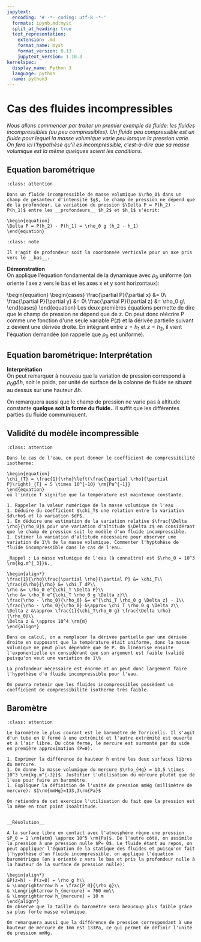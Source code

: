 ```yaml
---
jupytext:
  encoding: '# -*- coding: utf-8 -*-'
  formats: ipynb,md:myst
  split_at_heading: true
  text_representation:
    extension: .md
    format_name: myst
    format_version: 0.13
    jupytext_version: 1.10.3
kernelspec:
  display_name: Python 3
  language: python
  name: python3
---
```

# Cas des fluides incompressibles

_Nous allons commencer par traiter un premier exemple de fluide: les fluides incompressibles (ou peu compressibles). Un fluide peu compressible est un fluide pour lequel la masse volumique varie peu lorsque la pression varie. On fera ici l'hypothèse qu'il es incompressible, c'est-à-dire que sa masse volumique est la même quelques soient les conditions._

## Equation barométrique

````{admonition} Fondamental : Equation barométrique - Champ de pression pour un fluide incompressible
:class: attention

Dans un fluide incompressible de masse volumique $\rho_0$ dans un champ de pesanteur d'intensité $g$, le champ de pression ne dépend que de la profondeur. La variation de pression $\Delta P = P(h_2) - P(h_1)$ entre les __profondeurs__ $h_2$ et $h_1$ s'écrit:

\begin{equation}
\Delta P = P(h_2) - P(h_1) = \rho_0 g (h_2 - h_1)
\end{equation}
````

````{admonition} Attention : 
:class: note

Il s'agit de profondeur soit la coordonnée verticale pour un axe pris vers le __bas__.

````

__Démonstration__  
On applique l'équation fondamental de la dynamique avec $\rho_0$ uniforme (on oriente l'axe z vers le bas et les axes x et y sont horizontaux):

\begin{equation}
\begin{cases}
\frac{\partial P}{\partial x} &= 0\\
\frac{\partial P}{\partial y} &= 0\\
\frac{\partial P}{\partial z} &= \rho_0 g\\
\end{cases}
\end{equation}
Les deux premières équations permette de dire que le champ de pression ne dépend que de z. On peut donc réécrire P comme une fonction d'une seule variable $P(z)$ et la dérivée partielle suivant z devient une dérivée droite. En intégrant entre $z = h_1$ et $z = h_2$, il vient l'équation demandée (on rappelle que $\rho_0$ est uniforme).


## Equation barométrique: Interprétation

__Interprétation__  
On peut remarquer à nouveau que la variation de pression correspond à $\rho_0 g \Delta h$, soit le poids, par unité de surface de la colonne de fluide se situant au dessus sur une hauteur $\Delta h$.

On remarquera aussi que le champ de pression ne varie pas à altitude constante __quelque soit la forme du fluide.__. Il suffit que les différentes parties du fluide communiquent.


## Validité du modèle incompressible

````{admonition} Exercice 
:class: attention

Dans le cas de l'eau, on peut donner le coefficient de compressibilité isotherme:

\begin{equation}
\chi_{T} = \frac{1}{\rho}\left(\frac{\partial \rho}{\partial P}\right)_{T} = 5 \times 10^{-10} \rm{Pa^{-1}}
\end{equation}
où l'indice T signifie que la température est maintenue constante.

1. Rappeler la valeur numérique de la masse volumique de l'eau
1. Déduire du coefficient $\chi_T$ une relation entre la variation $d\rho$ et la variation $dP$.
1. En déduire une estimation de la variation relative $\frac{\Delta \rho}{\rho_0}$ pour une variation d'altitude $\Delta z$ en considérant que le champ de pression suit le modèle d'un fluide incompressible.
1. Estimer la variation d'altitude nécessaire pour observer une variation de 1\% de la masse volumique. Commenter l'hyptohèse de fluide incompressible dans le cas de l'eau.

````

````{dropdown} Démonstration
_Rappel : La masse volumique de l'eau (à connaître) est $\rho_0 = 10^3 \rm{kg.m^{_3}}$._

\begin{align*}
\frac{1}{\rho}\frac{\partial \rho}{\partial P} &= \chi_T\\
\frac{d\rho}{\rho} &= \chi_T dP\\
\rho &= \rho_0 e^{\chi_T \Delta P}\\
\rho &= \rho_0 e^{\chi_T \rho_0 g \Delta z}\\
\frac{\rho - \rho_0}{\rho_0} &= e^{\chi_T \rho_0 g \Delta z} - 1\\
\frac{\rho - \rho_0}{\rho_0} &\approx \chi_T \rho_0 g \Delta z\\
\Delta z &\approx \frac{1}{\chi_T\rho_0 g} \frac{\Delta \rho}{\rho_0}\\
\Delta z & \approx 10^4 \rm{m}
\end{align*}

Dans ce calcul, on a remplacer la dérivée partielle par une dérivée droite en supposant que la température était uniforme, donc la masse volumique ne peut plus dépendre que de P. On linéarise ensuite l'exponentielle en considérant que son argument est faible (validé puisqu'on veut une variation de 1\%

La profondeur nécessaire est énorme et on peut donc largement faire l'hypothèse d'u fluide incompressible pour l'eau.

On pourra retenir que les fluides incompressibles possèdent un coefficient de compressibilité isotherme très faible.

````

## Baromètre

````{admonition} Exercice 
:class: attention

Le baromètre le plus courant est le baromètre de Torricelli. Il s'agit d'un tube en U fermé à une extrémité et l'autre extrémité est ouverte et à l'air libre. Du côté fermé, le mercure est surmonté par du vide en première approximation (P=0).

1. Exprimer la différence de hauteur h entre les deux surfaces libres du mercure.
1. On donne la masse volumique du mercure $\rho_{Hg} = 13,5 \times 10^3 \rm{kg.m^{-3}}$. Justifier l'utilisation du mercure plutôt que de l'eau pour faire un baromètre.
1. Expliquer la définition de l'unité de pression mmHg (millimètre de mercure): $1\rm{mmHg}=133,3\rm{Pa}$
````

````{dropdown} Démonstration
On retiendra de cet exercice l'utilisation du fait que la pression est la même en tout point isoaltitude.


__Résolution__  

A la surface libre en contact avec l'atmosphère règne une pression $P_0 = 1 \rm{atm} \approx 10^5 \rm{Pa}$. De l'autre côté, on assimile la pression à une pression nulle $P= 0$. Le fluide étant au repos, on peut appliquer l'équation de la statique des fluides et puisqu'on fait l'hypothèse d'un fluide incompressible, on applique l'équation barométrique (on a orienté z vers le bas et pris la profondeur nulle à la hauteur de la surface de pression nulle):

\begin{align*}
&P(z=h) - P(z=0) = \rho g h\\
& \Longrightarrow h = \frac{P_0}{\rho g}\\
& \Longrightarrow h_{mercure} = 760 mm\\
& \Longrightarrow h_{mercure} = 10 m
\end{align*}
On observe que la taille du barométre sera beaucoup plus faible grâce sa plus forte masse volumique.

On remarquera aussi que la différence de pression correspondant à une hauteur de mercure de 1mm est 133Pa, ce qui permet de définir l'unité de pression mmHg.
````

